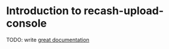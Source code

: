 # Introduction to recash-upload-console

TODO: write [great documentation](http://jacobian.org/writing/what-to-write/)
